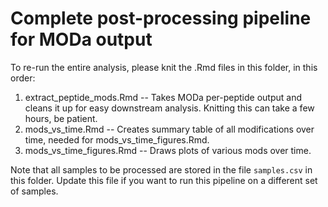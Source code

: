 Complete post-processing pipeline for MODa output
=================================================

To re-run the entire analysis, please knit the .Rmd files in this folder, in this order:
1. extract_peptide_mods.Rmd  -- Takes MODa per-peptide output and cleans it up for easy downstream analysis. Knitting this can take a few hours, be patient.
2. mods_vs_time.Rmd -- Creates summary table of all modifications over time, needed for mods_vs_time_figures.Rmd.
2. mods_vs_time_figures.Rmd -- Draws plots of various mods over time.

Note that all samples to be processed are stored in the file `samples.csv` in this folder. Update this file if you want to run this pipeline on a different set of samples. 
 
